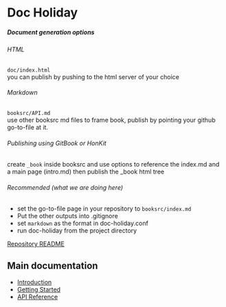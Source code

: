 
# Doc Holiday

##### Document generation options

###### HTML
 `doc/index.html`  
 you can publish by pushing to the html server of your choice
###### Markdown
 `booksrc/API.md`  
 use other booksrc md files to frame book, publish by pointing your github go-to-file at it.

###### Publishing using GitBook or HonKit
 create `_book` inside booksrc and use options to 
reference the index.md and a main page (intro.md) then publish the _book html tree 
   
###### Recommended (what we are doing here)
- set the go-to-file page in your repository to `booksrc/index.md`
- Put the other outputs into .gitignore
- set `markdown` as the format in doc-holiday.conf
- run doc-holiday from the project directory

[Repository README](../README.md)

## Main documentation
- [Introduction](intro.md)
- [Getting Started](Getting%20Started.md)
- [API Reference](API.md)